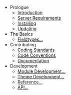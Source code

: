 - Prologue
    - [Introduction](/docs/introduction)
    - [Server Requirements](/docs/server-requirements)
    - [Installing](/docs/installing)
    - [Updating](/docs/updating)
- The Basics
    - [Fieldtypes...](/docs/fieldtypes)
- Contributing
    - [Coding Standards](/docs/coding-standards)
    - [Code Conventions](/docs/code-conventions)
    - [Documentation](/docs/documentation)
- Development
    - [Module Development...](/docs/module-development)
    - [Theme Development...](/docs/theme-development)
    - [Reference...](/docs/reference)
    - [API...](/docs/api)
